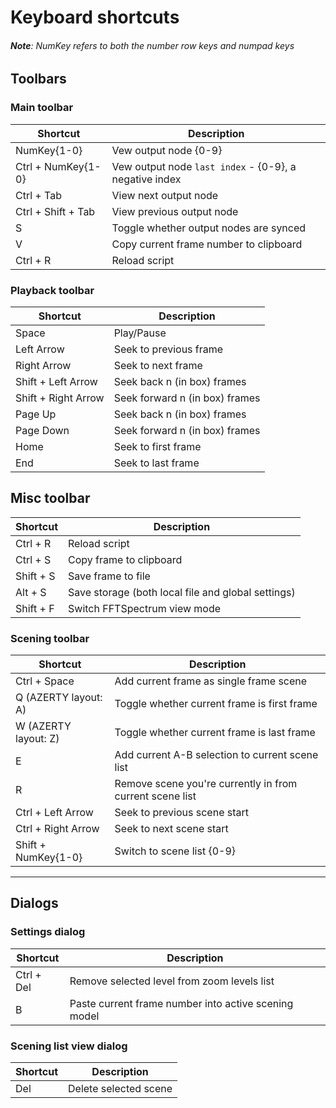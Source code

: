 # Keyboard shortcuts

###### **Note**: NumKey refers to both the number row keys and numpad keys


## Toolbars



### Main toolbar

| Shortcut           | Description                                            |
| ------------------ | ------------------------------------------------------ |
| NumKey{1-0}        | Vew output node {0-9}                                  |
| Ctrl + NumKey{1-0} | Vew output node `last index` - {0-9}, a negative index |
| Ctrl + Tab         | View next output node                                  |
| Ctrl + Shift + Tab | View previous output node                              |
| S                  | Toggle whether output nodes are synced                 |
| V                  | Copy current frame number to clipboard                 |
| Ctrl + R           | Reload script                                          |



### Playback toolbar

| Shortcut            | Description                    |
| ------------------- | ------------------------------ |
| Space               | Play/Pause                     |
| Left Arrow          | Seek to previous frame         |
| Right Arrow         | Seek to next frame             |
| Shift + Left Arrow  | Seek back n (in box) frames    |
| Shift + Right Arrow | Seek forward n (in box) frames |
| Page Up             | Seek back n (in box) frames    |
| Page Down           | Seek forward n (in box) frames |
| Home                | Seek to first frame            |
| End                 | Seek to last frame             |



## Misc toolbar

| Shortcut  | Description                                        |
| --------- | -------------------------------------------------- |
| Ctrl + R  | Reload script                                      |
| Ctrl + S  | Copy frame to clipboard                            |
| Shift + S | Save frame to file                                 |
| Alt + S   | Save storage (both local file and global settings) |
| Shift + F | Switch FFTSpectrum view mode                       |



### Scening toolbar

| Shortcut             | Description                                              |
| -------------------- | -------------------------------------------------------- |
| Ctrl + Space         | Add current frame as single frame scene                  |
| Q (AZERTY layout: A) | Toggle whether current frame is first frame              |
| W (AZERTY layout: Z) | Toggle whether current frame is last frame               |
| E                    | Add current A-B selection to current scene list          |
| R                    | Remove scene you're currently in from current scene list |
| Ctrl + Left Arrow    | Seek to previous scene start                             |
| Ctrl + Right Arrow   | Seek to next scene start                                 |
| Shift + NumKey{1-0}  | Switch to scene list {0-9}                               |



----
## Dialogs



### Settings dialog

| Shortcut   | Description                                              |
| ---------- | -------------------------------------------------------- |
| Ctrl + Del | Remove selected level from zoom levels list              |
| B          | Paste current frame number into active scening model     |



### Scening list view dialog

| Shortcut | Description           |
| -------- | --------------------- |
| Del      | Delete selected scene |
